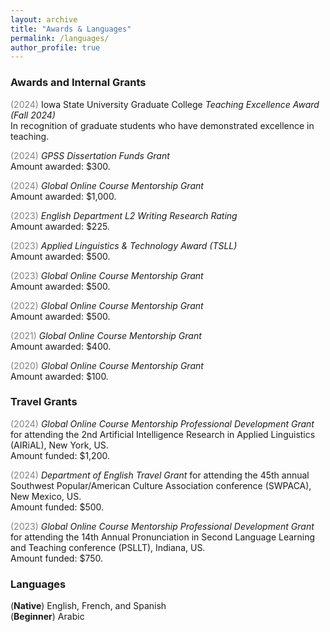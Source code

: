 ```yaml
---
layout: archive
title: "Awards & Languages"
permalink: /languages/
author_profile: true
---
```


### Awards and Internal Grants
<span style="color:grey">(2024)</span> Iowa State University Graduate College _Teaching Excellence Award (Fall 2024)_<br/>
In recognition of graduate students who have demonstrated excellence in teaching.

<span style="color:grey">(2024)</span> _GPSS Dissertation Funds Grant_<br/>
Amount awarded: $300.

<span style="color:grey">(2024)</span> _Global Online Course Mentorship Grant_<br/>
Amount awarded: $1,000.

<span style="color:grey">(2023)</span> _English Department L2 Writing Research Rating_<br/>
Amount awarded: $225.

<span style="color:grey">(2023)</span> _Applied Linguistics & Technology Award (TSLL)_<br/>
Amount awarded: $500.

<span style="color:grey">(2023)</span> _Global Online Course Mentorship Grant_<br/>
Amount awarded: $500.

<span style="color:grey">(2022)</span> _Global Online Course Mentorship Grant_<br/>
Amount awarded: $500.

<span style="color:grey">(2021)</span> _Global Online Course Mentorship Grant_<br/>
Amount awarded: $400.

<span style="color:grey">(2020)</span> _Global Online Course Mentorship Grant_<br/>
Amount awarded: $100.

### Travel Grants
<span style="color:grey">(2024)</span> _Global Online Course Mentorship Professional Development Grant_ for attending the 2nd Artificial Intelligence Research in Applied Linguistics (AIRiAL), New York, US.<br/>
Amount funded: $1,200.

<span style="color:grey">(2024)</span> _Department of English Travel Grant_ for attending the 45th annual Southwest Popular/American Culture Association conference (SWPACA), New Mexico, US.<br/>
Amount funded: $500.

<span style="color:grey">(2023)</span> _Global Online Course Mentorship Professional Development Grant_ for
attending the 14th Annual Pronunciation in Second Language Learning and Teaching conference
(PSLLT), Indiana, US.<br/>
Amount funded: $750.

### Languages<br/>
(**Native**) English, French, and Spanish<br/>
(**Beginner**) Arabic
